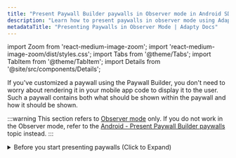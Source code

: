 ```yaml
---
title: "Present Paywall Builder paywalls in Observer mode in Android SDK"
description: "Learn how to present paywalls in observer mode using Adapty’s Paywall Builder."
metadataTitle: "Presenting Paywalls in Observer Mode | Adapty Docs"
---
```


import Zoom from 'react-medium-image-zoom';
import 'react-medium-image-zoom/dist/styles.css';
import Tabs from '@theme/Tabs';
import TabItem from '@theme/TabItem';
import Details from '@site/src/components/Details';

If you've customized a paywall using the Paywall Builder, you don't need to worry about rendering it in your mobile app code to display it to the user. Such a paywall contains both what should be shown within the paywall and how it should be shown.

:::warning
This section refers to [Observer mode](observer-vs-full-mode) only. If you do not work in the Observer mode, refer to the [Android - Present Paywall Builder paywalls](android-present-paywalls) topic instead.
:::

<Tabs groupId="current-os" queryString> 
<TabItem value="SDK3" label="New Paywall Builder (SDK 3.0+)" default> 
<details>
   <summary>Before you start presenting paywalls (Click to Expand)</summary>

      1. Set up initial integration of Adapty [with the Google Play](initial-android) and [with the App Store](initial_ios). 
   2. Install and configure Adapty SDK. Make sure to set the `observerMode` parameter to `true`. Refer to our framework-specific instructions [for Android](sdk-installation-android).
   3. [Create products](create-product) in the Adapty Dashboard.
   4. [Configure paywalls, assign products to them](create-paywall), and customize them using Paywall Builder in the Adapty Dashboard.
   5. [Create placements and assign your paywalls to them](create-placement) in the Adapty Dashboard.
   6. [Fetch Paywall Builder paywalls and their configuration](android-get-pb-paywalls) in your mobile app code.

    </details>

<p> </p>

1. Implement the `AdaptyUiObserverModeHandler`. The `AdaptyUiObserverModeHandler`'s callback (`onPurchaseInitiated`) informs you when the user initiates a purchase. You can trigger your custom purchase flow in response to this callback like this:

<Tabs groupId="current-os" queryString>
<TabItem value="kotlin" label="Kotlin" default>
   ```kotlin showLineNumbers
   val observerModeHandler =
   AdaptyUiObserverModeHandler { product, paywall, paywallView, onStartPurchase, onFinishPurchase ->
       onStartPurchase()
       yourBillingClient.makePurchase(
           product,
           onSuccess = { purchase ->
               onFinishPurchase()
               //handle success
           },
           onError = {
               onFinishPurchase()
               //handle error
           },
           onCancel = {
               onFinishPurchase()
               //handle cancel
           }
       )
   }
   ```
</TabItem>
<TabItem value="java" label="Java" default>
   ```java showLineNumbers
   AdaptyUiObserverModeHandler observerModeHandler = (product, paywall, paywallView, onStartPurchase, onFinishPurchase) -> {
       onStartPurchase.invoke();
       yourBillingClient.makePurchase(
           product,
           purchase -> {
               onFinishPurchase.invoke();
               //handle success
           },
           error -> {
               onFinishPurchase.invoke();
               //handle error
           },
           () -> { //cancellation
               onFinishPurchase.invoke();
               //handle cancel
           }
       );
   };
   ```
</TabItem>
</Tabs>



   Also, remember to invoke these callbacks to AdaptyUI. This is necessary for proper paywall behavior, such as showing the loader, among other things:

   | Callback in Kotlin | Callback in Java          | Description                                                                                                                       |
   | :----------------- | :------------------------ | :-------------------------------------------------------------------------------------------------------------------------------- |
   | onStartPurchase()  | onStartPurchase.invoke()  | The callback should be invoked to notify AdaptyUI that the purchase is started.                                                   |
   | onFinishPurchase() | onFinishPurchase.invoke() | The callback should be invoked to notify AdaptyUI that the purchase is finished successfully or not, or the purchase is canceled. |

2. In order to display the visual paywall on the device screen, you must first configure it.

<Tabs groupId="current-os" queryString>
<TabItem value="views" label="Views" default>

To do this, call the method `AdaptyUI.getPaywallView()` or create the `AdaptyPaywallView` directly:

<Tabs groupId="current-os" queryString>
  <TabItem value="kotlin" label="Kotlin (option 1)" default>

```kotlin showLineNumbers
   val paywallView = AdaptyUI.getPaywallView(
       activity,
       viewConfiguration,
       products,
       eventListener,
       personalizedOfferResolver,
       tagResolver,
       timerResolver,
       observerModeHandler, 
   )
```

</TabItem>
<TabItem value="kotlin2" label="Kotlin (option 2)" default>

```kotlin showLineNumbers
   val paywallView =
        AdaptyPaywallView(activity) // or retrieve it from xml
   ...
   with(paywallView) {
       showPaywall(
           viewConfiguration,
           products,
					 eventListener,
           personalizedOfferResolver,
           tagResolver,
           timerResolver,
					 observerModeHandler,
       )
   }
```

</TabItem>
<TabItem value="java" label="Java (option 1)" default>

```java showLineNumbers
AdaptyPaywallView paywallView = AdaptyUI.getPaywallView(
        activity,
        viewConfiguration,
        products,
        eventListener,
        personalizedOfferResolver,
        tagResolver,
        timerResolver,
        observerModeHandler
);
```

</TabItem>
<TabItem value="java2" label="Java (option 2)" default>

```java showLineNumbers
AdaptyPaywallView paywallView =
  new AdaptyPaywallView(activity); //add to the view hierarchy if needed, or you receive it from xml
...
paywallView.showPaywall(viewConfiguration, products, eventListener, personalizedOfferResolver, tagResolver, timerResolver, observerModeHandler);
```

</TabItem>
<TabItem value="XML" label="XML" default>

```xml showLineNumbers
<com.adapty.ui.AdaptyPaywallView xmlns:android="http://schemas.android.com/apk/res/android"
    android:layout_width="match_parent"
    android:layout_height="match_parent" />
```

</TabItem>
</Tabs>

   After the view has been successfully created, you can add it to the view hierarchy and display it.

</TabItem>
<TabItem value="compose" label="Jetpack Compose" default>

To do this, use this composable function:

```kotlin showLineNumbers
AdaptyPaywallScreen(
    viewConfiguration,
    products,
    eventListener,
    personalizedOfferResolver,
    tagResolver,
    timerResolver,
)
```

</TabItem>
</Tabs>

   Request parameters:

| Parameter | Presence | Description |
|---------|--------|-----------|
| **Products** | optional | Provide an array of `AdaptyPaywallProduct `to optimize the display timing of products on the screen. If `null` is passed, AdaptyUI will automatically fetch the required products. |
| **ViewConfiguration** | required | Supply an `AdaptyViewConfiguration` object containing visual details of the paywall. Use the `Adapty.getViewConfiguration(paywall)` method to load it. Refer to [Fetch the visual configuration of paywall](#fetch-the-view-configuration-of-paywall-designed-using-paywall-builder) topic for more details. |
| **EventListener** | optional | Provide an `AdaptyUiEventListener` to observe paywall events. Extending AdaptyUiDefaultEventListener is recommended for ease of use. Refer to [Handling paywall events](android-handling-events)  topic for more details. |
| **PersonalizedOfferResolver** | optional | To indicate personalized pricing ([read more](https://developer.android.com/google/play/billing/integrate#personalized-price)  ), implement `AdaptyUiPersonalizedOfferResolver`  and pass your own logic that maps `AdaptyPaywallProduct` to true if the product's price is personalized, otherwise false. |
| **TagResolver** | optional | Use `AdaptyUiTagResolver` to resolve custom tags within the paywall text. This resolver takes a tag parameter and resolves it to a corresponding string. Refer to [Custom tags in Paywall Builder](custom-tags-in-paywall-builder)  topic for more details. |
| **ObserverModeHandler** | required for Observer mode | The  `AdaptyUiObserverModeHandler` you've implemented in the previous step. |
| **variationId** | required | The string identifier of the variation. You can get it using `variationId` property  of the [`AdaptyPaywall`](https://kotlin.adapty.io////////adapty/com.adapty.models/-adapty-paywall/)   object. |
| **transaction** | required | <p>For iOS, StoreKit1: an [`SKPaymentTransaction`](https://developer.apple.com/documentation/storekit/skpaymenttransaction)   object.</p><p>For iOS, StoreKit 2: [Transaction](https://developer.apple.com/documentation/storekit/transaction)   object.</p><p>For Android: String identifier (`purchase.getOrderId()`) of the purchase, where the purchase is an instance of the billing library [Purchase](https://developer.android.com/reference/com/android/billingclient/api/Purchase)  class.</p> |

</TabItem> 
<TabItem value="SDK2" label="Legacy Paywall Builder (SDK up to 2.x)" default> 
<details>
   <summary>Before you start presenting paywalls (Click to Expand)</summary>

   1. Set up initial integration of Adapty [with the Google Play](initial-android) and [with the App Store](initial_ios). 
2. Install and configure Adapty SDK. Make sure to set the `observerMode` parameter to `true`. Refer to our framework-specific instructions [for Android](sdk-installation-android), [Flutter](sdk-installation-flutter#configure-adapty-sdk), [React Native](sdk-installation-reactnative#configure-adapty-sdks), and [Unity](sdk-installation-unity#configure-adapty-sdk).
3. [Create products](create-product) in the Adapty Dashboard.
4. [Configure paywalls, assign products to them](create-paywall), and customize them using Paywall Builder in the Adapty Dashboard.
5. [Create placements and assign your paywalls to them](create-placement) in the Adapty Dashboard.
6. [Fetch Paywall Builder paywalls and their configuration](android-get-pb-paywalls) in your mobile app code.
</details>

1. Implement the `AdaptyUiObserverModeHandler`. The `AdaptyUiObserverModeHandler`'s callback (`onPurchaseInitiated`) informs you when the user initiates a purchase. You can trigger your custom purchase flow in response to this callback like this:

<Tabs groupId="current-os" queryString>
<TabItem value="kotlin" label="Kotlin" default>
   ```kotlin showLineNumbers
   val observerModeHandler =
   AdaptyUiObserverModeHandler { product, paywall, paywallView, onStartPurchase, onFinishPurchase ->
       onStartPurchase()
       yourBillingClient.makePurchase(
           product,
           onSuccess = { purchase ->
               onFinishPurchase()
               //handle success
           },
           onError = {
               onFinishPurchase()
               //handle error
           },
           onCancel = {
               onFinishPurchase()
               //handle cancel
           }
       )
   }
   ```
</TabItem>
<TabItem value="java" label="Java" default>
   ```java showLineNumbers
   AdaptyUiObserverModeHandler observerModeHandler = (product, paywall, paywallView, onStartPurchase, onFinishPurchase) -> {
       onStartPurchase.invoke();
       yourBillingClient.makePurchase(
           product,
           purchase -> {
               onFinishPurchase.invoke();
               //handle success
           },
           error -> {
               onFinishPurchase.invoke();
               //handle error
           },
           () -> { //cancellation
               onFinishPurchase.invoke();
               //handle cancel
           }
       );
   };
   ```
</TabItem>
</Tabs>



   Also, remember to invoke these callbacks to AdaptyUI. This is necessary for proper paywall behavior, such as showing the loader, among other things:

   | Callback in Kotlin | Callback in Java          | Description                                                                                                                       |
   | :----------------- | :------------------------ | :-------------------------------------------------------------------------------------------------------------------------------- |
   | onStartPurchase()  | onStartPurchase.invoke()  | The callback should be invoked to notify AdaptyUI that the purchase is started.                                                   |
   | onFinishPurchase() | onFinishPurchase.invoke() | The callback should be invoked to notify AdaptyUI that the purchase is finished successfully or not, or the purchase is canceled. |

2. In order to display the visual paywall, you must first initialize it. To do this, call the method `AdaptyUI.getPaywallView()` or create the `AdaptyPaywallView` directly:

<Tabs groupId="current-os" queryString>
<TabItem value="kotlin" label="Kotlin" default>
   ```kotlin showLineNumbers
   val paywallView = AdaptyUI.getPaywallView(
       activity,
       viewConfiguration,
       products,
       AdaptyPaywallInsets.of(topInset, bottomInset),
       eventListener,
       personalizedOfferResolver,
       tagResolver,
       observerModeHandler,
   )

   //======= OR =======

   val paywallView =
        AdaptyPaywallView(activity) // or retrieve it from xml
   ...
   with(paywallView) {
       setEventListener(eventListener)
       setObserverModeHandler(observerModeHandler)
       showPaywall(
           viewConfiguration,
           products,
           AdaptyPaywallInsets.of(topInset, bottomInset),
           personalizedOfferResolver,
           tagResolver,
       )
   }
   ```
</TabItem>
<TabItem value="java" label="Java" default>
   ```java showLineNumbers
   AdaptyPaywallView paywallView = AdaptyUI.getPaywallView(
           activity,
           viewConfiguration,
           products,
           AdaptyPaywallInsets.of(topInset, bottomInset),
           eventListener,
           personalizedOfferResolver,
           tagResolver,
           observerModeHandler
   );

   //======= OR =======

   AdaptyPaywallView paywallView =
     new AdaptyPaywallView(activity); //add to the view hierarchy if needed, or you receive it from xml
   ...
   paywallView.setEventListener(eventListener);
   paywallView.setObserverModeHandler(observerModeHandler);
   paywallView.showPaywall(viewConfiguration, products, AdaptyPaywallInsets.of(topInset, bottomInset), personalizedOfferResolver);
   ```
</TabItem>
<TabItem value="XML" label="XML" default>
   ```xml showLineNumbers
   <com.adapty.ui.AdaptyPaywallView xmlns:android="http://schemas.android.com/apk/res/android"
       android:layout_width="match_parent"
       android:layout_height="match_parent" />
   ```
</TabItem>
</Tabs>

   After the view has been successfully created, you can add it to the view hierarchy and display it.

   Request parameters:

| Parameter | Presence | Description                                                                                                                                                                                                                                                                                                                                                                                                                                                                                              |
|---------|--------|----------------------------------------------------------------------------------------------------------------------------------------------------------------------------------------------------------------------------------------------------------------------------------------------------------------------------------------------------------------------------------------------------------------------------------------------------------------------------------------------------------|
| **Products** | optional | Provide an array of `AdaptyPaywallProduct `to optimize the display timing of products on the screen. If `null` is passed, AdaptyUI will automatically fetch the required products.                                                                                                                                                                                                                                                                                                                       |
| **ViewConfiguration** | required | Supply an `AdaptyViewConfiguration` object containing visual details of the paywall. Use the `Adapty.getViewConfiguration(paywall)` method to load it. Refer to [Fetch the visual configuration of paywall](android-get-pb-paywalls#fetch-the-view-configuration-of-paywall-designed-using-paywall-builder) topic for more details.                                                                                                                                                                      |
| **Insets** | required | Define an `AdaptyPaywallInsets` object containing information about the area overlapped by system bars, creating vertical margins for content. If neither the status bar nor the navigation bar overlaps the `AdaptyPaywallView`, pass `AdaptyPaywallInsets.NONE`. For fullscreen mode where system bars overlap part of your UI, obtain insets as shown under the table.                                                                                                                                |
| **EventListener** | optional | Provide an `AdaptyUiEventListener` to observe paywall events. Extending AdaptyUiDefaultEventListener is recommended for ease of use. Refer to [Handling paywall events](android-handling-events)  topic for more details.                                                                                                                                                                                                                                                                                |
| **PersonalizedOfferResolver** | optional | To indicate personalized pricing ([read more](https://developer.android.com/google/play/billing/integrate#personalized-price)  ), implement `AdaptyUiPersonalizedOfferResolver`  and pass your own logic that maps `AdaptyPaywallProduct` to true if the product's price is personalized, otherwise false.                                                                                                                                                                                               |
| **TagResolver** | optional | Use `AdaptyUiTagResolver` to resolve custom tags within the paywall text. This resolver takes a tag parameter and resolves it to a corresponding string. Refer to [Custom tags in Paywall Builder](custom-tags-in-paywall-builder)  topic for more details.                                                                                                                                                                                                                                              |
| **ObserverModeHandler** | required for Observer mode | The  `AdaptyUiObserverModeHandler` you've implemented in the previous step.                                                                                                                                                                                                                                                                                                                                                                                                                              |
| **variationId** | required | The string identifier of the variation. You can get it using `variationId` property  of the [`AdaptyPaywall`](https://kotlin.adapty.io////////adapty/com.adapty.models/-adapty-paywall/)   object.                                                                                                                                                                                                                                                                                                                                                        |
| **transaction** | required | <p>For iOS, StoreKit1: an [`SKPaymentTransaction`](https://developer.apple.com/documentation/storekit/skpaymenttransaction)   object.</p><p>For iOS, StoreKit 2: [Transaction](https://developer.apple.com/documentation/storekit/transaction)   object.</p><p>For Android: String identifier (`purchase.getOrderId()`) of the purchase, where the purchase is an instance of the billing library [Purchase](https://developer.android.com/reference/com/android/billingclient/api/Purchase)  class.</p> |

   For fullscreen mode where system bars overlap part of your UI, obtain insets in the following way:

<Tabs groupId="current-os" queryString>
<TabItem value="kotlin" label="Kotlin" default>
   ```kotlin showLineNumbers
   import androidx.core.graphics.Insets
   import androidx.core.view.ViewCompat
   import androidx.core.view.WindowInsetsCompat

   //create extension function
   fun View.onReceiveSystemBarsInsets(action: (insets: Insets) -> Unit) {
       ViewCompat.setOnApplyWindowInsetsListener(this) { _, insets ->
           val systemBarInsets = insets.getInsets(WindowInsetsCompat.Type.systemBars())
           ViewCompat.setOnApplyWindowInsetsListener(this, null)
           action(systemBarInsets)
           insets
       }
   }
   //and then use it with the view
   paywallView.onReceiveSystemBarsInsets { insets ->
       val paywallInsets = AdaptyPaywallInsets.of(insets.top, insets.bottom)
       paywallView.setEventListener(eventListener)
       paywallView.setObserverModeHandler(observerModeHandler)
       paywallView.showPaywall(viewConfig, products, paywallInsets, personalizedOfferResolver, tagResolver)
   }
   ```
</TabItem>
<TabItem value="java" label="Java" default>
   ```java showLineNumbers
   import androidx.core.graphics.Insets;
   import androidx.core.view.ViewCompat;
   import androidx.core.view.WindowInsetsCompat;

   ...

   ViewCompat.setOnApplyWindowInsetsListener(paywallView, (view, insets) -> {
       Insets systemBarInsets = insets.getInsets(WindowInsetsCompat.Type.systemBars());
       ViewCompat.setOnApplyWindowInsetsListener(paywallView, null);
     
       AdaptyPaywallInsets paywallInsets =
                    AdaptyPaywallInsets.of(systemBarInsets.top, systemBarInsets.bottom);
       paywallView.setEventListener(eventListener);
       paywallView.setObserverModeHandler(observerModeHandler);
       paywallView.showPaywall(viewConfiguration, products, paywallInsets, personalizedOfferResolver, tagResolver);
               
       return insets;
   });
   ```
</TabItem>
</Tabs>



   Returns:

   | Object              | Description                                        |
   | :------------------ | :------------------------------------------------- |
   | `AdaptyPaywallView` | object, representing the requested paywall screen. |

:::warning
Don't forget to [Associate paywalls to purchase transactions](report-transactions-observer-mode-android.md). Otherwise, Adapty will not determine the source paywall of the purchase.
:::

</TabItem> 
</Tabs>



   

